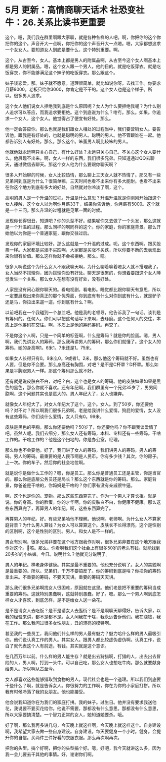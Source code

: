 # 5月 更新：高情商聊天话术 社恐变社牛：26.关系比读书更重要

这个。嗯，我们我在群里啊跟大家聊，就是各种各样的人吧。啊，你把你的这个你把你的这个。声音开大一点啊，你把你的这个声音开大一点嗯。嗯，大家都想追求一个女女人。要知道女人到底是要什么，这个特别重要。啊。

这个。从古至今，女人。基本上都是男人的附属品啊，从古至今这个女人啊基本上都是男人的附属品。嗯，这个女人跟一个男人，他的目的。就是吃饭穿衣。就是吃饭穿衣，你不能够满足这个妹子的吃饭穿衣。那么跟这个。

妹子谈恋爱。那。妹子就不愿意。道理很简单，就比如说你呀。去找工作。你要求月薪8000。老板只给你3000，你肯定是不干的。这个女人也是这个样子。所以。很多男人追求。

这个女人他们说女人拒绝我到底是什么原因呢？女人为什么要拒绝我呢？为什么别人追求可以答应，而我追求要拒绝。这个到底说为什么？咁冇。那么。如果。你追求一个女人，这个女人。他觉得占了便宜有好处。那么。

他一定会答应你。那么也就是我们跟女人相处的过程当中，我们要营销女人。要告诉他。跟我是有好处的，也就是聪明的男人。聪明的男人。他不管跟谁在一起。他都告诉别人有好处。那么。那么这个。笨蛋男人啊比较笨的男人。

他就他就永远啊只关心自己，有什么好处？永远只关心自己，不关心这个女人要什么。他展现不出来。啊，女人一样的东西，我们很多兄弟。只知道通过QQ去聊天，通过微信去聊天。那这个女人他为什么要跟你聊天啊？

很多人开始聊的时候，女人比较热情，那么聊上三天女人就不热情了。那又有一些兄弟问到底是为什么？很简单嘛，三天时间也看不出来你有多大能耐。也看不出来在你这个地方到底有多大的好处，自然就对你冷淡了啊，这个。

高明的男人是一个升温的过程。升温是什么意思？升温升温就是你刚刚开始跟这个女人接触，这个女人以为啊你月薪33千，结果你告诉他，你月薪有5000。这个就是一个三问。那么升温的过程就是见第一面的时候。

发现你长得很丑，知道吧？你的头型不好。结果呢你又去做了一个头发，那么这就是一个升温的过程。那么同样的啊同样的这个。你的家庭，你的家庭背景。那么开始他以为你是一个普通家庭，跟你交往过后。

发现你的家庭环境比较好。那么这就是一个升温的过成。呃，这个东西啊。跟买股票一样。大家都是买涨不买跌啊，大家都是买涨不买跌，所以你要不断的去表现出来你很有价值。那么这样你就不会被拒绝。那么。嗯。

很多人啊说这个为什么女人不跟我聊天啊，为什么聊着聊着嗯女人就不搭理我了。女人当然不搭理你，因为搭理你没有好处。聊天是很累的，你想着要跟这个女人睡觉发生一个关系。那么女人在想有没有好处，没有好处。

人家是没有闲心跟你聊天的。看电视剧，看电影。睡觉都比跟你聊天有意思，所以一定要展现出来你真正的那个优秀面，你到底有有什么对你到底有什么，就是驴子还是马，你拉出来遛一遛，你到底有什么？啊。

以前吧我在一个我碰到一个总监吧。他是我的老领导，他告诉我了一句话。谈判是有筹码的。任何人。你们可以把这句话写下来啊，去琢磨。这个任何人的交往，本质上是他筹码在交往。啊，本质上是他的筹码筹码。再交了。

不是你这个人啊，只是一个简单的标签啊，什么是筹码？就是你的脸蛋。嗯，男人啊，我们先讲女人的筹码，那么我再讲男人的筹码，那么你们就懂了。这个女人的筹码，她的身高啊1。6米1。7米还是1。75米。

如果女人长得只有0。9米么0。9或者1。2米，那么他这个筹码就不好。虽然也有人要，但是你不会要。那么身高还有胸围，对吧？是不是C杯罩？D杯罩。那么如果是平胸跟男人一样。那这个筹码那么就不好。

还有就是说皮肤白不白，对吧？白，这个也是女人的筹码。他的皮肤如果如果是黑色的黑色，那么你就不喜欢。还有年纪啊，我们群里有一个兄弟35岁了，男男同胞啊，这个问题其实也是蛮大的。男人年纪大了，女人也嫌弃。

就像女人年纪大了。对女人年纪大了这个。这个。女人。到了50岁，你还要他吗？对不对？所以啊我们很多兄弟啊。老是给我讲什么爱情。狗屁的爱情，女人没有这些筹码，你们谈什么爱情，女人只有0。99米。

皮肤是黑色的平胸，那么你还要他吗？50岁了，你还要他吗？你不跟我谈爱情了吧。虽然人呢。我们去细分，那么女人还有筹码，本科、专科还有一些筹码。干啥工作的。干啥工作的？他是这个扫地的，你是办公室。经理。

那么你也不会要他。好了，我们讲了女人的筹码，我们讲男人的筹码，男人的筹码。男人的筹码。最重要的是人民币啊是人民币。你有多少钱？其次，你的房子。上一次。你的车子。然后你的社会地位啊。

就是说你是做什么工作的？嗯，你是员工。那么你是普通员工还是主管，你是当官的。那么你是底层公务员还是局长？那么这个东西就是你的筹码。那么。家庭背景，你爸爸是干啥的，你妈妈是干啥的？你们家有没有亲戚很牛逼。

啊，这个也是你的。宠物。那么这些东西算完了。作为一个男人才算长相。就是说。你的身高。你的脸蛋。你的才华啊，你的皮肤白不白，你健康不健康。那么这些东西算完了，再算男人的年纪。啊，这些东西算完了。

再算男人的年纪。好。有些兄弟哈他不理解。他说啊。老师啊。为什么女人不算家庭背景？为什么男人算钱？为女人可以算算这个。皮肤长不长得漂亮，这个是性别的区别啊，这个是性别的区别。男人。和女人是不一样的。

男女有别啊，很多兄弟非要在这个地方跟我作对啊，很多兄弟非要在这个地方跟我作对这个。🤧咳。那么。你看啊我们这个社会上有很多50岁的老头有钱。就能找到20多岁的小姑娘。今日。说明什么？他就充分说明了。

男人的年纪。样老身体健康。其实是最不重要的。他也充分说明了。女人的美貌啊是最重要的。所以。兄弟们，千万不要搞反了。你的筹码到底是啥？你把你的筹码拿出来。不重要的筹码，不要天天讲。重要的筹码天天讲。

那么我们很多兄弟啊找女人很困难，原因就在这里。他们老是把不重要的筹码当成重要的筹码。这就特别愚蠢啊，这就特别愚蠢。好了。嗯。那么一个男人啊到底怎样女人才喜欢，到底怎样，是不是给女人送一朵花。

是不是请女人去吃饭？是不是请女人去逛街？是不是啊聊天聊得好，告诉大家，以我的经验来讲，都不是都不是。女人问我在干啥，我永远告诉他们。我在赚钱，我在工作。那么我问过很多女性朋友，丑的漂亮的模特啊。

甚至我的一些员工，我问他们什么样的男人最有魅力？魅力哈什么样的男人最吸引你。他们说认真工作的男人。其实女人。跟男人都比较虚伪虚伪啊。认真工作，说白了就代表这个人有前途，有钱。其实就是这个意识。

在几百万年以前。什么样的男人能生存？就是出去狩猎啊，打猎的人，出去出去冒险的人，男人啊，打到一头牛。可以自己吃，那么女人也想吃牛肉。那么就要献身给男人。所以啊从古至今。

女人都喜欢这些能够猎取到食物的男人。现代社会也是一个道理。所以我们到底要干些什么？啊，就是告诉女人。你很努力的工作啊，你在为你的小家庭打拼。所以我有时候冷落了我的女朋友。他也能接受。

他会说我知道你在为我们的家庭打拼。我的妹子。过生日。他并没有要求我送他花，我说要不要买花给你，他说不需要，那都没有什么意思。那都没有什么意思，所以大家要搞清楚。一个智力正常的女人，她知道她要杀。哦。

好了啊，那么我再多讲几句，今天晚上就这样啊，今天晚上就这样这个。自身建设啊，我希望大家去做一些自身建设。自身建设。每天要健身一个小时。健身。会提升你的自信。买两件三件好看的衣服衣服。那么再次啊再次。

把你的头型。搞个好啊，把你的头型搞个好。嗯，好吧，我今天就讲这么多，因为我一会儿要去干其他的事情。好，谢谢你们啊。

